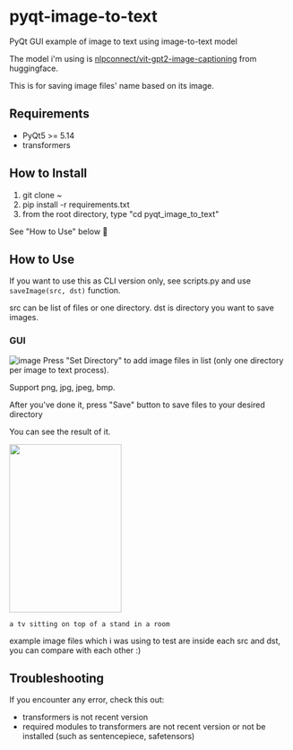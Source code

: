# pyqt-image-to-text
PyQt GUI example of image to text using image-to-text model

The model i'm using is <a href="https://huggingface.co/nlpconnect/vit-gpt2-image-captioning">nlpconnect/vit-gpt2-image-captioning</a> from huggingface.

This is for saving image files' name based on its image.

## Requirements
* PyQt5 >= 5.14
* transformers

## How to Install
1. git clone ~ 
2. pip install -r requirements.txt
3. from the root directory, type "cd pyqt_image_to_text"

See "How to Use" below 🙂

## How to Use
If you want to use this as CLI version only, see scripts.py and use `saveImage(src, dst)` function.

src can be list of files or one directory. dst is directory you want to save images.

### GUI

![image](https://github.com/yjg30737/pyqt-image-to-text/assets/55078043/f95b5c4a-8217-4b30-bcc8-5f0bfe4597cb)
Press "Set Directory" to add image files in list (only one directory per image to text process).

Support png, jpg, jpeg, bmp.

After you've done it, press "Save" button to save files to your desired directory

You can see the result of it.

<image src="https://github.com/yjg30737/pyqt-image-to-text/assets/55078043/83c3e721-ea80-430e-ae8d-54021b5886a4" width="200" height="300"/>

```
a tv sitting on top of a stand in a room
```

example image files which i was using to test are inside each src and dst, you can compare with each other :)

## Troubleshooting
If you encounter any error, check this out:
* transformers is not recent version
* required modules to transformers are not recent version or not be installed (such as sentencepiece, safetensors)
